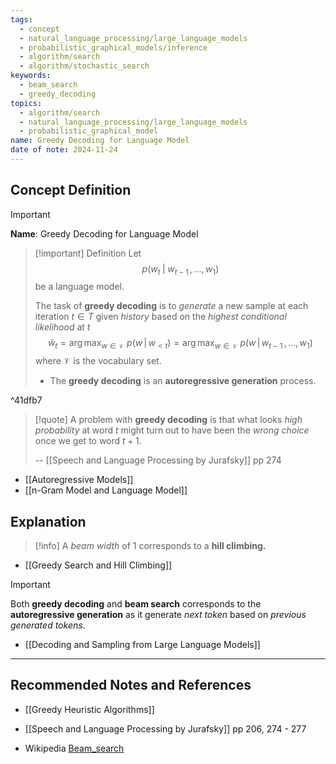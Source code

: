 ```yaml
---
tags:
  - concept
  - natural_language_processing/large_language_models
  - probabilistic_graphical_models/inference
  - algorithm/search
  - algorithm/stochastic_search
keywords:
  - beam_search
  - greedy_decoding
topics:
  - algorithm/search
  - natural_language_processing/large_language_models
  - probabilistic_graphical_model
name: Greedy Decoding for Language Model
date of note: 2024-11-24
---
```


## Concept Definition

>[!important]
>**Name**: Greedy Decoding for Language Model

>[!important] Definition
>Let $$p(w_{t}\;|\;w_{t-1}\,{,}\ldots{,}\,w_{1})$$ be a language model.
>
>The task of **greedy decoding** is to *generate* a new sample at each iteration $t \in T$ given *history* based on the *highest conditional likelihood* at $t$
>$$
>\hat{w}_{t} = \arg\max_{w\in \mathcal{V}}\;p(w\,|\,w_{<t}) = \arg\max_{w\in \mathcal{V}}\;p(w\,|\,w_{t-1}\,{,}\ldots{,}\,w_{1})
>$$ 
>where $\mathcal{V}$ is the vocabulary set.
>- The **greedy decoding** is an **autoregressive generation** process.

^41dfb7

>[!quote]
>A problem with **greedy decoding** is that what looks *high probability* at word $t$ might  turn out to have been the *wrong choice* once we get to word $t + 1$.
>
>-- [[Speech and Language Processing by Jurafsky]] pp 274

- [[Autoregressive Models]]
- [[n-Gram Model and Language Model]]


## Explanation


>[!info]
>A *beam width* of $1$ corresponds to a **hill climbing.**

- [[Greedy Search and Hill Climbing]]

>[!important]
>Both **greedy decoding** and **beam search** corresponds to the **autoregressive generation** as it generate *next token* based on *previous generated tokens*.

- [[Decoding and Sampling from Large Language Models]]


-----------
##  Recommended Notes and References


- [[Greedy Heuristic Algorithms]]


- [[Speech and Language Processing by Jurafsky]] pp 206, 274 - 277
- Wikipedia [Beam_search](https://en.wikipedia.org/wiki/Beam_search)